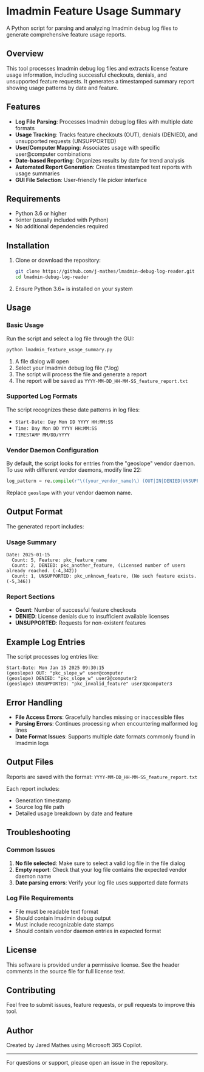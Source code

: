 # lmadmin Feature Usage Summary

A Python script for parsing and analyzing lmadmin debug log files to generate comprehensive feature usage reports.

## Overview

This tool processes lmadmin debug log files and extracts license feature usage information, including successful checkouts, denials, and unsupported feature requests. It generates a timestamped summary report showing usage patterns by date and feature.

## Features

- **Log File Parsing**: Processes lmadmin debug log files with multiple date formats
- **Usage Tracking**: Tracks feature checkouts (OUT), denials (DENIED), and unsupported requests (UNSUPPORTED)
- **User/Computer Mapping**: Associates usage with specific user@computer combinations
- **Date-based Reporting**: Organizes results by date for trend analysis
- **Automated Report Generation**: Creates timestamped text reports with usage summaries
- **GUI File Selection**: User-friendly file picker interface

## Requirements

- Python 3.6 or higher
- tkinter (usually included with Python)
- No additional dependencies required

## Installation

1. Clone or download the repository:
   ```bash
   git clone https://github.com/j-mathes/lmadmin-debug-log-reader.git
   cd lmadmin-debug-log-reader
   ```

2. Ensure Python 3.6+ is installed on your system

## Usage

### Basic Usage

Run the script and select a log file through the GUI:

```bash
python lmadmin_feature_usage_summary.py
```

1. A file dialog will open
2. Select your lmadmin debug log file (*.log)
3. The script will process the file and generate a report
4. The report will be saved as `YYYY-MM-DD_HH-MM-SS_feature_report.txt`

### Supported Log Formats

The script recognizes these date patterns in log files:
- `Start-Date: Day Mon DD YYYY HH:MM:SS`
- `Time: Day Mon DD YYYY HH:MM:SS`
- `TIMESTAMP MM/DD/YYYY`

### Vendor Daemon Configuration

By default, the script looks for entries from the "geoslope" vendor daemon. To use with different vendor daemons, modify line 22:

```python
log_pattern = re.compile(r"\((your_vendor_name)\) (OUT|IN|DENIED|UNSUPPORTED): \"(pkc_\w+)\"(?: \(PORT_AT_HOST_PLUS\s+\))? (\w+@\w+)")
```

Replace `geoslope` with your vendor daemon name.

## Output Format

The generated report includes:

### Usage Summary
```
Date: 2025-01-15
  Count: 5, Feature: pkc_feature_name
  Count: 2, DENIED: pkc_another_feature, (Licensed number of users already reached. (-4,342))
  Count: 1, UNSUPPORTED: pkc_unknown_feature, (No such feature exists. (-5,346))
```

### Report Sections
- **Count**: Number of successful feature checkouts
- **DENIED**: License denials due to insufficient available licenses
- **UNSUPPORTED**: Requests for non-existent features

## Example Log Entries

The script processes log entries like:
```
Start-Date: Mon Jan 15 2025 09:30:15
(geoslope) OUT: "pkc_slope_w" user@computer
(geoslope) DENIED: "pkc_slope_w" user2@computer2
(geoslope) UNSUPPORTED: "pkc_invalid_feature" user3@computer3
```

## Error Handling

- **File Access Errors**: Gracefully handles missing or inaccessible files
- **Parsing Errors**: Continues processing when encountering malformed log lines
- **Date Format Issues**: Supports multiple date formats commonly found in lmadmin logs

## Output Files

Reports are saved with the format: `YYYY-MM-DD_HH-MM-SS_feature_report.txt`

Each report includes:
- Generation timestamp
- Source log file path
- Detailed usage breakdown by date and feature

## Troubleshooting

### Common Issues

1. **No file selected**: Make sure to select a valid log file in the file dialog
2. **Empty report**: Check that your log file contains the expected vendor daemon name
3. **Date parsing errors**: Verify your log file uses supported date formats

### Log File Requirements

- File must be readable text format
- Should contain lmadmin debug output
- Must include recognizable date stamps
- Should contain vendor daemon entries in expected format

## License

This software is provided under a permissive license. See the header comments in the source file for full license text.

## Contributing

Feel free to submit issues, feature requests, or pull requests to improve this tool.

## Author

Created by Jared Mathes using Microsoft 365 Copilot.

---

For questions or support, please open an issue in the repository.
